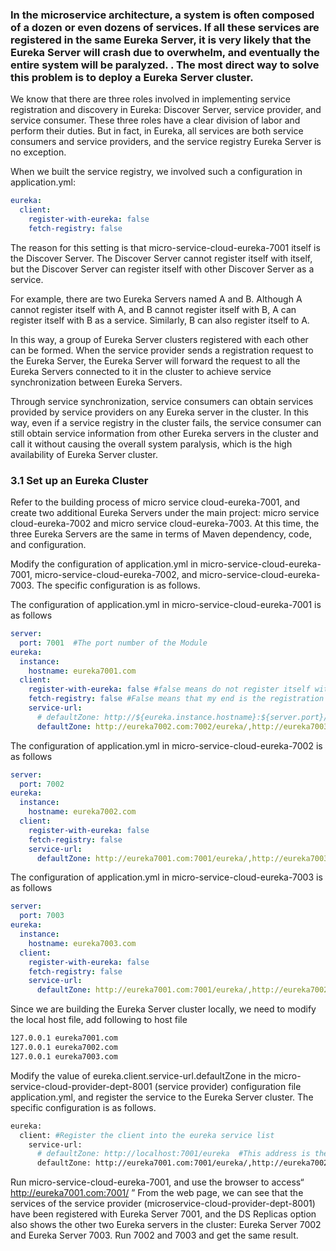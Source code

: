 ### In the microservice architecture, a system is often composed of a dozen or even dozens of services. If all these services are registered in the same Eureka Server, it is very likely that the Eureka Server will crash due to overwhelm, and eventually the entire system will be paralyzed. . The most direct way to solve this problem is to deploy a Eureka Server cluster.

We know that there are three roles involved in implementing service registration and discovery in Eureka: Discover Server, service provider, and service consumer. These three roles have a clear division of labor and perform their duties. But in fact, in Eureka, all services are both service consumers and service providers, and the service registry Eureka Server is no exception.

When we built the service registry, we involved such a configuration in application.yml:

```yaml
eureka:
  client:
    register-with-eureka: false
    fetch-registry: false
```

The reason for this setting is that micro-service-cloud-eureka-7001 itself is the Discover Server. The Discover Server cannot register itself with itself, but the Discover Server can register itself with other Discover Server as a service.

For example, there are two Eureka Servers named A and B. Although A cannot register itself with A, and B cannot register itself with B, A can register itself with B as a service. Similarly, B can also register itself to A.

In this way, a group of Eureka Server clusters registered with each other can be formed. When the service provider sends a registration request to the Eureka Server, the Eureka Server will forward the request to all the Eureka Servers connected to it in the cluster to achieve service synchronization between Eureka Servers.

Through service synchronization, service consumers can obtain services provided by service providers on any Eureka server in the cluster. In this way, even if a service registry in the cluster fails, the service consumer can still obtain service information from other Eureka servers in the cluster and call it without causing the overall system paralysis, which is the high availability of Eureka Server cluster.

### 3.1 Set up an Eureka Cluster

Refer to the building process of micro service cloud-eureka-7001, and create two additional Eureka Servers under the main project: micro service cloud-eureka-7002 and micro service cloud-eureka-7003\. At this time, the three Eureka Servers are the same in terms of Maven dependency, code, and configuration.

Modify the configuration of application.yml in micro-service-cloud-eureka-7001, micro-service-cloud-eureka-7002, and micro-service-cloud-eureka-7003\. The specific configuration is as follows.

The configuration of application.yml in micro-service-cloud-eureka-7001 is as follows

```yaml
server:
  port: 7001  #The port number of the Module
eureka:
  instance:
    hostname: eureka7001.com
  client:
    register-with-eureka: false #false means do not register itself with the registry.
    fetch-registry: false #False means that my end is the registration center, and my responsibility is to maintain the service instance, and there is no need to retrieve the service
    service-url:
      # defaultZone: http://${eureka.instance.hostname}:${server.port}/eureka/ #Stand-alone service registration center
      defaultZone: http://eureka7002.com:7002/eureka/,http://eureka7003.com:7003/eureka/ #cluster version. Register the current Eureka Server to 7003 and 7003 to form a group of Eureka Server clusters registered with each other
```

The configuration of application.yml in micro-service-cloud-eureka-7002 is as follows

```yaml
server:
  port: 7002
eureka:
  instance:
    hostname: eureka7002.com
  client:
    register-with-eureka: false
    fetch-registry: false
    service-url:
      defaultZone: http://eureka7001.com:7001/eureka/,http://eureka7003.com:7003/eureka/
```

The configuration of application.yml in micro-service-cloud-eureka-7003 is as follows

```yaml
server:
  port: 7003
eureka:
  instance:
    hostname: eureka7003.com
  client:
    register-with-eureka: false
    fetch-registry: false
    service-url:
      defaultZone: http://eureka7001.com:7001/eureka/,http://eureka7002.com:7002/eureka/
```

Since we are building the Eureka Server cluster locally, we need to modify the local host file, add following to host file

```sh
127.0.0.1 eureka7001.com
127.0.0.1 eureka7002.com
127.0.0.1 eureka7003.com
```

Modify the value of eureka.client.service-url.defaultZone in the micro-service-cloud-provider-dept-8001 (service provider) configuration file application.yml, and register the service to the Eureka Server cluster. The specific configuration is as follows.

```sh
eureka:
  client: #Register the client into the eureka service list
    service-url:
      # defaultZone: http://localhost:7001/eureka  #This address is the registration address exposed by the 7001 registration center in application.yml (stand-alone version)
      defaultZone: http://eureka7001.com:7001/eureka/,http://eureka7002.com:7002/eureka/,http://eureka7003.com:7003/eureka/  #Register the service with the Eureka Server cluster
```

Run micro-service-cloud-eureka-7001, and use the browser to access“ http://eureka7001.com:7001/ ” From the web page, we can see that the services of the service provider (microservice-cloud-provider-dept-8001) have been registered with Eureka Server 7001, and the DS Replicas option also shows the other two Eureka servers in the cluster: Eureka Server 7002 and Eureka Server 7003\. Run 7002 and 7003 and get the same result.
